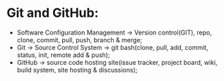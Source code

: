 # Git and GitHub:

- Software Configuration Management -> Version control(GIT), repo, clone, commit, pull, push, branch & merge;
- Git -> Source Control System -> git bash(clone, pull, add, commit, status, init, remote add & push);
- GitHub -> source code hosting site(issue tracker, project board, wiki, build system, site hosting & discussions);
